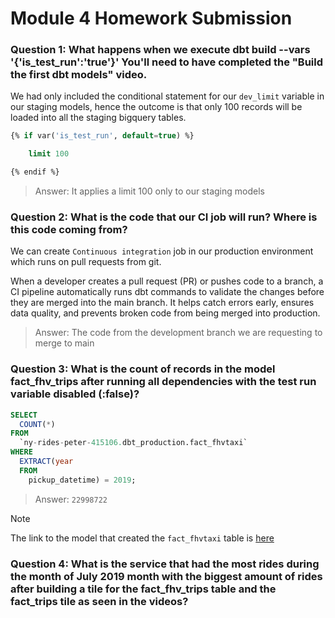 # Module 4 Homework Submission

### Question 1: What happens when we execute dbt build --vars '{'is_test_run':'true'}' You'll need to have completed the "Build the first dbt models" video.

We had only included the conditional statement for our `dev_limit` variable in our staging models, hence the outcome is that only 100 records will be loaded into all the staging bigquery tables.

```sql
{% if var('is_test_run', default=true) %}

    limit 100

{% endif %}
```

> Answer: It applies a limit 100 only to our staging models

### Question 2: What is the code that our CI job will run? Where is this code coming from?

We can create `Continuous integration` job in our production environment which runs on pull requests from git.

When a developer creates a pull request (PR) or pushes code to a branch, a CI pipeline automatically runs dbt commands to validate the changes before they are merged into the main branch. It helps catch errors early, ensures data quality, and prevents broken code from being merged into production.

> Answer: The code from the development branch we are requesting to merge to main

### Question 3: What is the count of records in the model fact_fhv_trips after running all dependencies with the test run variable disabled (:false)?

```sql
SELECT
  COUNT(*)
FROM
  `ny-rides-peter-415106.dbt_production.fact_fhvtaxi`
WHERE
  EXTRACT(year
  FROM
    pickup_datetime) = 2019;
```

> Answer: `22998722`

> [!NOTE]
> The link to the model that created the `fact_fhvtaxi` table is [here](https://github.com/peterchettiar/DEngZoomCamp_2025/blob/main/Module-4-analytics-engineering/taxi_rides_ny/models/core/fact_fhvtaxi.sql)

### Question 4: What is the service that had the most rides during the month of July 2019 month with the biggest amount of rides after building a tile for the fact_fhv_trips table and the fact_trips tile as seen in the videos?
